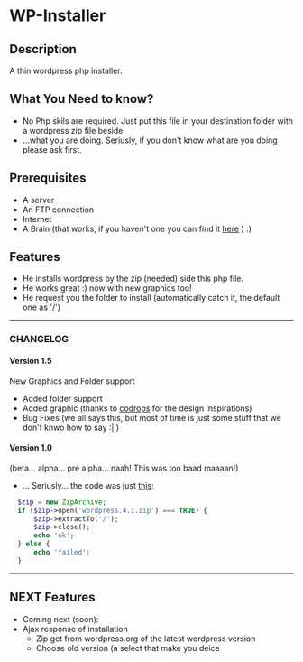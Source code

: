 # WP-Installer
## Description
A thin wordpress php installer.
## What You Need to know?
* No Php skils are required. Just put this file in your destination folder with a wordpress zip file beside
* ...what you are doing. Seriusly, if you don't know what are you doing please ask first. 

## Prerequisites
* A server
* An FTP connection
* Internet
* A Brain (that works, if you haven't one you can find it [here](http://lmgtfy.com/?q=brain) ) :)

## Features
* He installs wordpress by the zip (needed) side this php file.
* He works great :) now with new graphics too!
* He request you the folder to install (automatically catch it, the default one as '/')

---
### CHANGELOG
#### Version 1.5
New Graphics and Folder support
* Added folder support
* Added graphic (thanks to [codrops](http://tympanus.net/codrops/,"Codrops") for the design inspirations)
* Bug Fixes (we all says this, but most of time is just some stuff that we don't knwo how to say :| )

#### Version 1.0 
(beta... alpha... pre alpha... naah! This was too baad maaaan!)
* ... Seriusly... the code was just [this](http://php.net/manual/it/ziparchive.extractto.php):
```php
  $zip = new ZipArchive;
  if ($zip->open('wordpress.4.1.zip') === TRUE) {
      $zip->extractTo('/');
      $zip->close();
      echo 'ok';
  } else {
      echo 'failed';
  }
  ```
---
## NEXT Features
* Coming next (soon):
* Ajax response of installation
  * Zip get from wordpress.org of the latest wordpress version
  * Choose old version (a select that make you deice
